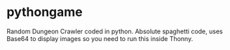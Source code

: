 # pythongame
Random Dungeon Crawler coded in python. Absolute spaghetti code, uses Base64 to display images so you need to run this inside Thonny.
